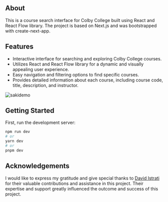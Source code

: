 ## About
This is a course search interface for Colby College built using React and React Flow library. The project is based on Next.js and was bootstrapped with create-next-app.

## Features
- Interactive interface for searching and exploring Colby College courses.
- Utilizes React and React Flow library for a dynamic and visually appealing user experience.
- Easy navigation and filtering options to find specific courses.
- Provides detailed information about each course, including course code, title, description, and instructor.

![sakidemo](https://github.com/saki-imai-1204/reactflow-courses/assets/85192962/f69701ed-5f49-4367-96ef-1407beb1123b)

## Getting Started

First, run the development server:

```bash
npm run dev
# or
yarn dev
# or
pnpm dev
```

## Acknowledgements
I would like to express my gratitude and give special thanks to [David Istrati](https://github.com/DavidIstrati) for their valuable contributions and assistance in this project. Their expertise and support greatly influenced the outcome and success of this project. 
